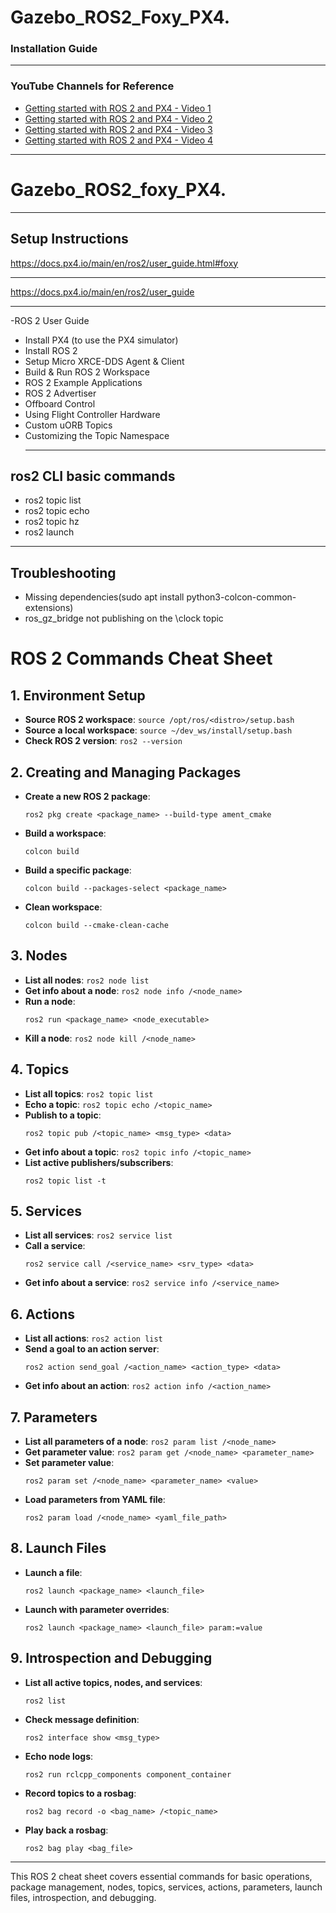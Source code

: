 
# Gazebo_ROS2_Foxy_PX4.

### Installation Guide
_____________________________________________________________________________________________________________________________________________________________________

### YouTube Channels for Reference
- [Getting started with ROS 2 and PX4 - Video 1](https://www.youtube.com/watch?v=qhLATrkA_Gw)
- [Getting started with ROS 2 and PX4 - Video 2](https://www.youtube.com/watch?v=8gKIP0OqHdQ)
- [Getting started with ROS 2 and PX4 - Video 3](https://www.youtube.com/watch?v=Nbc7fzxFlYo)
- [Getting started with ROS 2 and PX4 - Video 4](https://www.youtube.com/watch?v=iRnLB31aQmA)

---

# Gazebo_ROS2_foxy_PX4.

_____________________________________________________________________________________________________________________________________________________________________

## Setup Instructions

 https://docs.px4.io/main/en/ros2/user_guide.html#foxy
 _____________________________________________________________________________________________________________________________________________________________________
 https://docs.px4.io/main/en/ros2/user_guide
 _____________________________________________________________________________________________________________________________________________________________________
 -ROS 2 User Guide
- Install PX4 (to use the PX4 simulator)
- Install ROS 2
- Setup Micro XRCE-DDS Agent & Client
- Build & Run ROS 2 Workspace
- ROS 2 Example Applications
- ROS 2 Advertiser
- Offboard Control
- Using Flight Controller Hardware
- Custom uORB Topics
- Customizing the Topic Namespace
  _____________________________________________________________________________________________________________________________________________________________________
 ## ros2 CLI basic commands
- ros2 topic list
- ros2 topic echo
- ros2 topic hz
- ros2 launch
_____________________________________________________________________________________________________________________________________________________________________
## Troubleshooting
- Missing dependencies(sudo apt install python3-colcon-common-extensions)
- ros_gz_bridge not publishing on the \clock topic



# ROS 2 Commands Cheat Sheet

## 1. Environment Setup
- **Source ROS 2 workspace**: `source /opt/ros/<distro>/setup.bash`
- **Source a local workspace**: `source ~/dev_ws/install/setup.bash`
- **Check ROS 2 version**: `ros2 --version`

## 2. Creating and Managing Packages
- **Create a new ROS 2 package**:
  ```
  ros2 pkg create <package_name> --build-type ament_cmake
  ```
- **Build a workspace**:
  ```
  colcon build
  ```
- **Build a specific package**:
  ```
  colcon build --packages-select <package_name>
  ```
- **Clean workspace**:
  ```
  colcon build --cmake-clean-cache
  ```

## 3. Nodes
- **List all nodes**: `ros2 node list`
- **Get info about a node**: `ros2 node info /<node_name>`
- **Run a node**:
  ```
  ros2 run <package_name> <node_executable>
  ```
- **Kill a node**: `ros2 node kill /<node_name>`

## 4. Topics
- **List all topics**: `ros2 topic list`
- **Echo a topic**: `ros2 topic echo /<topic_name>`
- **Publish to a topic**:
  ```
  ros2 topic pub /<topic_name> <msg_type> <data>
  ```
- **Get info about a topic**: `ros2 topic info /<topic_name>`
- **List active publishers/subscribers**:
  ```
  ros2 topic list -t
  ```

## 5. Services
- **List all services**: `ros2 service list`
- **Call a service**:
  ```
  ros2 service call /<service_name> <srv_type> <data>
  ```
- **Get info about a service**: `ros2 service info /<service_name>`

## 6. Actions
- **List all actions**: `ros2 action list`
- **Send a goal to an action server**:
  ```
  ros2 action send_goal /<action_name> <action_type> <data>
  ```
- **Get info about an action**: `ros2 action info /<action_name>`

## 7. Parameters
- **List all parameters of a node**: `ros2 param list /<node_name>`
- **Get parameter value**: `ros2 param get /<node_name> <parameter_name>`
- **Set parameter value**:
  ```
  ros2 param set /<node_name> <parameter_name> <value>
  ```
- **Load parameters from YAML file**:
  ```
  ros2 param load /<node_name> <yaml_file_path>
  ```

## 8. Launch Files
- **Launch a file**:
  ```
  ros2 launch <package_name> <launch_file>
  ```
- **Launch with parameter overrides**:
  ```
  ros2 launch <package_name> <launch_file> param:=value
  ```

## 9. Introspection and Debugging
- **List all active topics, nodes, and services**:
  ```
  ros2 list
  ```
- **Check message definition**:
  ```
  ros2 interface show <msg_type>
  ```
- **Echo node logs**:
  ```
  ros2 run rclcpp_components component_container
  ```
- **Record topics to a rosbag**:
  ```
  ros2 bag record -o <bag_name> /<topic_name>
  ```
- **Play back a rosbag**:
  ```
  ros2 bag play <bag_file>
  ```

---

This ROS 2 cheat sheet covers essential commands for basic operations, package management, nodes, topics, services, actions, parameters, launch files, introspection, and debugging.

















